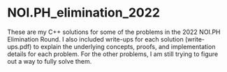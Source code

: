 # NOI.PH_elimination_2022
These are my C++ solutions for some of the problems in the 2022 NOI.PH Elimination Round.
I also included write-ups for each solution (write-ups.pdf) to explain the underlying
concepts, proofs, and implementation details for each problem. For the other problems, I 
am still trying to figure out a way to fully solve them.
